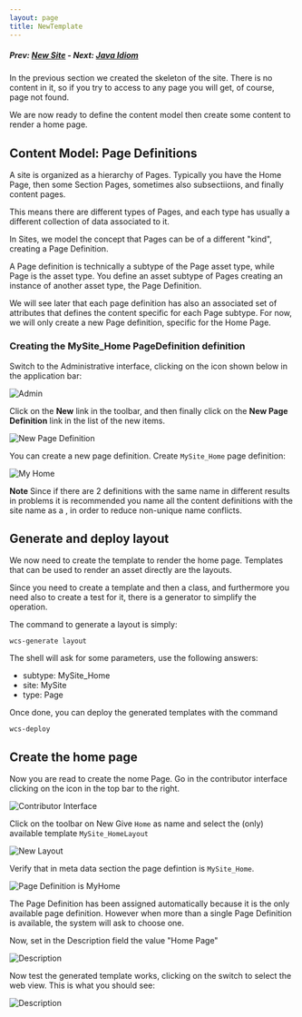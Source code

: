 ```yaml
---
layout: page
title: NewTemplate
---
```

##### Prev:  [New Site](NewSite.html) - Next: [Java Idiom](JavaIdiom.html)

In the previous section we created the skeleton of the site. There is no content in it, so if you try to access to any page you will get, of course, page not found.

We are now ready to define the content model then create some content to render a home page.

## Content Model: Page Definitions 

A site is organized as a hierarchy of Pages. Typically you have the Home Page, then some Section Pages, sometimes also subsectiions, and finally content pages.

This means there are different types of Pages, and each type has usually a different collection of data associated to it.

In Sites, we model the concept that Pages can be of a different "kind", creating a Page Definition.

A Page definition is technically a subtype of the Page asset type, while Page is the asset type. You define an asset subtype of Pages creating an instance of another asset type, the Page Definition.

We will see later that each page definition has also an associated set of attributes that defines the content specific for each Page subtype. For now, we will only create a new Page definition, specific for the Home Page.

### Creating the MySite_Home PageDefinition definition

Switch to the Administrative interface, clicking on the icon shown below in the application bar:

![Admin](/img/snap2093.png)

Click on the **New** link in the toolbar, and then finally click on the **New Page Definition** link in the list of the new items.

![New Page Definition](/img/snap1821.png)

You can create a new page definition. 
Create `MySite_Home` page definition: 

![My Home](/img/snap6106.png)

**Note** Since if there are 2 definitions with the same name in different results in problems  it is recommended you name all the content definitions with the site name as a , in order to reduce non-unique name conflicts.

## Generate and deploy layout

We now need to create the template to render the home page. Templates that can be used to render an asset directly are the layouts.

Since you need to create a template and then a class, and furthermore you need also to create a test for it, there is a generator to simplify the operation.

The command to generate a layout is simply:

`wcs-generate layout`

The shell will ask for some parameters, use the following answers:

- subtype: MySite_Home
- site: MySite
- type: Page

Once done, you can deploy the generated templates with the command

`wcs-deploy`

##  Create the home page

Now you are read to create the nome Page. Go in the contributor interface clicking on the icon in the top bar to the right.

![Contributor Interface](/img/snap7755.png)

Click on the toolbar on New
Give `Home` as name and select the (only) available template `MySite_HomeLayout`

![New Layout](/img/snap6677.png)

Verify that in meta data section the page defintion is `MySite_Home`. 

![Page Definition is MyHome](/img/snap5365.png)

The Page Definition  has been assigned automatically because it is the only available page definition. However when more than a single Page Definition is available, the system will ask to choose one.

Now, set in the Description field the value "Home Page"

![Description](/img/snap3950.png)

Now test the generated template works, clicking on the switch to select the web view. This is what you should see: 

![Description](/img/snap5968.png)

